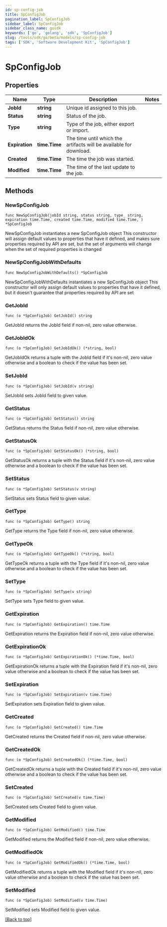 ```yaml
---
id: sp-config-job
title: SpConfigJob
pagination_label: SpConfigJob
sidebar_label: SpConfigJob
sidebar_class_name: gosdk
keywords: ['go', 'golang', 'sdk', 'SpConfigJob'] 
slug: /tools/sdk/go/beta/models/sp-config-job
tags: ['SDK', 'Software Development Kit', 'SpConfigJob']
---
```


# SpConfigJob

## Properties

Name | Type | Description | Notes
------------ | ------------- | ------------- | -------------
**JobId** |  **string** | Unique id assigned to this job. | 
**Status** |  **string** | Status of the job. | 
**Type** |  **string** | Type of the job, either export or import. | 
**Expiration** |  **time.Time** | The time until which the artifacts will be available for download. | 
**Created** |  **time.Time** | The time the job was started. | 
**Modified** |  **time.Time** | The time of the last update to the job. | 

## Methods

### NewSpConfigJob

`func NewSpConfigJob(jobId string, status string, type_ string, expiration time.Time, created time.Time, modified time.Time, ) *SpConfigJob`

NewSpConfigJob instantiates a new SpConfigJob object
This constructor will assign default values to properties that have it defined,
and makes sure properties required by API are set, but the set of arguments
will change when the set of required properties is changed

### NewSpConfigJobWithDefaults

`func NewSpConfigJobWithDefaults() *SpConfigJob`

NewSpConfigJobWithDefaults instantiates a new SpConfigJob object
This constructor will only assign default values to properties that have it defined,
but it doesn't guarantee that properties required by API are set

### GetJobId

`func (o *SpConfigJob) GetJobId() string`

GetJobId returns the JobId field if non-nil, zero value otherwise.

### GetJobIdOk

`func (o *SpConfigJob) GetJobIdOk() (*string, bool)`

GetJobIdOk returns a tuple with the JobId field if it's non-nil, zero value otherwise
and a boolean to check if the value has been set.

### SetJobId

`func (o *SpConfigJob) SetJobId(v string)`

SetJobId sets JobId field to given value.


### GetStatus

`func (o *SpConfigJob) GetStatus() string`

GetStatus returns the Status field if non-nil, zero value otherwise.

### GetStatusOk

`func (o *SpConfigJob) GetStatusOk() (*string, bool)`

GetStatusOk returns a tuple with the Status field if it's non-nil, zero value otherwise
and a boolean to check if the value has been set.

### SetStatus

`func (o *SpConfigJob) SetStatus(v string)`

SetStatus sets Status field to given value.


### GetType

`func (o *SpConfigJob) GetType() string`

GetType returns the Type field if non-nil, zero value otherwise.

### GetTypeOk

`func (o *SpConfigJob) GetTypeOk() (*string, bool)`

GetTypeOk returns a tuple with the Type field if it's non-nil, zero value otherwise
and a boolean to check if the value has been set.

### SetType

`func (o *SpConfigJob) SetType(v string)`

SetType sets Type field to given value.


### GetExpiration

`func (o *SpConfigJob) GetExpiration() time.Time`

GetExpiration returns the Expiration field if non-nil, zero value otherwise.

### GetExpirationOk

`func (o *SpConfigJob) GetExpirationOk() (*time.Time, bool)`

GetExpirationOk returns a tuple with the Expiration field if it's non-nil, zero value otherwise
and a boolean to check if the value has been set.

### SetExpiration

`func (o *SpConfigJob) SetExpiration(v time.Time)`

SetExpiration sets Expiration field to given value.


### GetCreated

`func (o *SpConfigJob) GetCreated() time.Time`

GetCreated returns the Created field if non-nil, zero value otherwise.

### GetCreatedOk

`func (o *SpConfigJob) GetCreatedOk() (*time.Time, bool)`

GetCreatedOk returns a tuple with the Created field if it's non-nil, zero value otherwise
and a boolean to check if the value has been set.

### SetCreated

`func (o *SpConfigJob) SetCreated(v time.Time)`

SetCreated sets Created field to given value.


### GetModified

`func (o *SpConfigJob) GetModified() time.Time`

GetModified returns the Modified field if non-nil, zero value otherwise.

### GetModifiedOk

`func (o *SpConfigJob) GetModifiedOk() (*time.Time, bool)`

GetModifiedOk returns a tuple with the Modified field if it's non-nil, zero value otherwise
and a boolean to check if the value has been set.

### SetModified

`func (o *SpConfigJob) SetModified(v time.Time)`

SetModified sets Modified field to given value.



[[Back to top]](#) 


